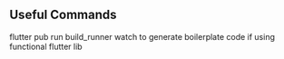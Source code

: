 ## Useful Commands
flutter pub run build_runner watch
to generate boilerplate code if using functional flutter lib
